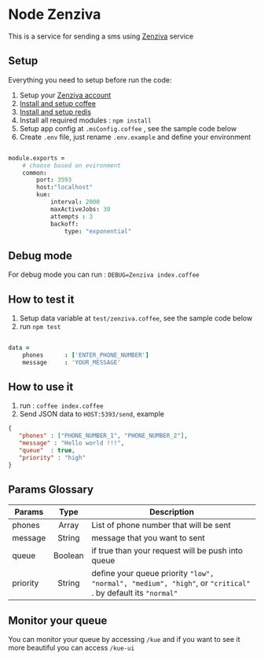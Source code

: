 # Node Zenziva
This is a service for sending a sms using [Zenziva](http://zenziva.net/) service

## Setup

Everything you need to setup before run the code:

1. Setup your [Zenziva account](http://zenziva.net/)
2. [Install and setup coffee](https://www.npmjs.com/package/coffee-script)
3. [Install and setup redis](http://redis.io/)
4. Install all required modules : `npm install`
5. Setup app config at `.msConfig.coffee` , see the sample code below
6. Create `.env` file, just rename `.env.example` and define your environment

```coffeescript

module.exports =
	# choose based on evironment
	common:
		port: 3593
		host:"localhost"
		kue:
			interval: 2000
			maxActiveJobs: 30
			attempts : 3
			backoff:
				type: "exponential"

```

## Debug mode
For debug mode you can run : `DEBUG=Zenziva index.coffee`

## How to test it
1. Setup data variable at `test/zenziva.coffee`, see the sample code below
2. run `npm test`

```coffeescript

data =
	phones 		: ['ENTER_PHONE_NUMBER']
	message		: 'YOUR_MESSAGE'

```

## How to use it
1. run : `coffee index.coffee`
2. Send JSON data to `HOST:5393/send`, example

```json
{
   "phones" : ["PHONE_NUMBER_1", "PHONE_NUMBER_2"],
   "message" : "Hello world !!!",
   "queue"	: true,
   "priority" : "high"
}
```

## Params Glossary
| Params        | Type     | Description |
| ------------- |:-------------:| ------------|
| phones | Array | List of phone number that will be sent  |
| message | String | message that you want to sent |
| queue | Boolean | if true than your request will be push into queue |
| priority | String | define your queue priority `"low", "normal", "medium", "high"`, or `"critical"` . by default its `"normal"` |

## Monitor your queue
You can monitor your queue by accessing `/kue` and if you want to see it more beautiful you can access `/kue-ui`